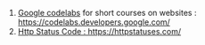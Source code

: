 1. <a href="https://codelabs.developers.google.com/">Google codelabs</a> for short courses on websites : https://codelabs.developers.google.com/
2. <a href="https://httpstatuses.com/">Http Status Code : https://httpstatuses.com/ 
